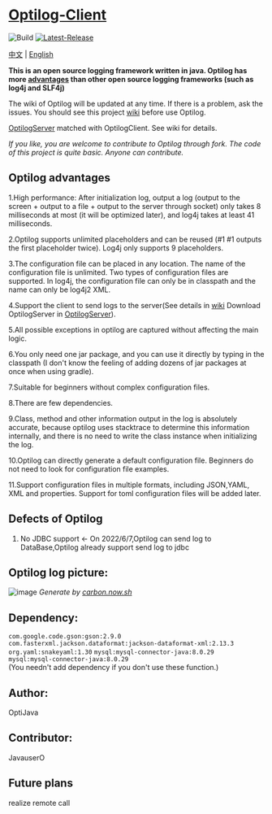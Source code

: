 # [Optilog-Client](https://github.com/OptiJava/Optilog-Client)

![Build](https://img.shields.io/badge/Build-Passing-green)
[![Latest-Release](https://img.shields.io/badge/Release-Latest-blue)](https://github.com/OptiJava/Optilog-Client/releases/latest)

[中文](https://github.com/OptiJava/Optilog-Client/blob/master/README.md) |
[English](https://github.com/OptiJava/Optilog-Client/blob/master/README-en.md)

**This is an open source logging framework written in java. Optilog has
more [advantages](https://github.com/OptiJava/Optilog-Client#optilog%E7%9A%84%E4%BC%98%E5%8A%BF) than other open source
logging frameworks (such as log4j and SLF4j)**

The wiki of Optilog will be updated at any time. If there is a problem, ask the issues. You should see this
project [wiki](https://github.com/OptiJava/Optilog-Client/wiki) before use Optilog.

[OptilogServer](https://github.com/OptiJava/Optilog-Server) matched with OptilogClient. See wiki for details.

_If you like, you are welcome to contribute to Optilog through fork. The code of this project is quite basic. Anyone can
contribute._

## Optilog advantages

1.High performance: After initialization log, output a log (output to the screen + output to a file + output to the
server through socket) only takes 8 milliseconds at most (it will be optimized later), and log4j takes at least 41
milliseconds.

2.Optilog supports unlimited placeholders and can be reused (#1 #1 outputs the first placeholder twice). Log4j only
supports 9 placeholders.

3.The configuration file can be placed in any location. The name of the configuration file is unlimited. Two types of
configuration files are supported. In log4j, the configuration file can only be in classpath and the name can only be
log4j2 XML.

4.Support the client to send logs to the server(See details in [wiki](https://github.com/OptiJava/Optilog-Client/wiki)
Download OptilogServer in [OptilogServer](https://github.com/OptiJava/Optilog-Server)).

5.All possible exceptions in optilog are captured without affecting the main logic.

6.You only need one jar package, and you can use it directly by typing in the classpath (I don't know the feeling of
adding dozens of jar packages at once when using gradle).

7.Suitable for beginners without complex configuration files.

8.There are few dependencies.

9.Class, method and other information output in the log is absolutely accurate, because optilog uses stacktrace to
determine this information internally, and there is no need to write the class instance when initializing the log.

10.Optilog can directly generate a default configuration file. Beginners do not need to look for configuration file
examples.

11.Support configuration files in multiple formats, including JSON,YAML, XML and properties. Support for toml
configuration files will be added later.

## Defects of Optilog

1. No JDBC support <- On 2022/6/7,Optilog can send log to DataBase,Optilog already support send log to jdbc

## Optilog log picture:

![image](https://user-images.githubusercontent.com/106148777/170864247-7da18dd5-f5b9-4e5c-aee7-4174d29a8969.png)
_Generate by [carbon.now.sh](https://carbon.now.sh)_

## Dependency:

`com.google.code.gson:gson:2.9.0`
\
`com.fasterxml.jackson.dataformat:jackson-dataformat-xml:2.13.3`
\
`org.yaml:snakeyaml:1.30` `mysql:mysql-connector-java:8.0.29`
\
`mysql:mysql-connector-java:8.0.29`
\
(You needn't add dependency if you don't use these function.)

## Author:

OptiJava

## Contributor:

JavauserO

## Future plans

realize remote call
